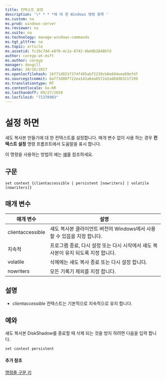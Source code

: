 ```yaml
---
title: 컨텍스트 설정
description: '\* * * *에 대 한 Windows 명령 항목 '
ms.custom: na
ms.prod: windows-server
ms.reviewer: na
ms.suite: na
ms.technology: manage-windows-commands
ms.tgt_pltfrm: na
ms.topic: article
ms.assetid: fc16c7dd-e8f0-4c2a-8742-0bddb2848bfd
author: coreyp-at-msft
ms.author: coreyp
manager: dongill
ms.date: 10/16/2017
ms.openlocfilehash: 16f71d831f374f495abf2239cb8e694eee69efdf
ms.sourcegitcommit: 6aff3d88ff22ea141a6ea6572a5ad8dd6321f199
ms.translationtype: MT
ms.contentlocale: ko-KR
ms.lasthandoff: 09/27/2019
ms.locfileid: "71370983"
---
```

# <a name="set-contex"></a>설정 하면



섀도 복사본 만들기에 대 한 컨텍스트를 설정합니다. 매개 변수 없이 사용 하는 경우 **컨텍스트 설정** 명령 프롬프트에서 도움말을 표시 합니다.

이 명령을 사용하는 방법의 예는 [예](#BKMK_examples)를 참조하세요.

## <a name="syntax"></a>구문

```
set context {clientaccessible | persistent [nowriters] | volatile [nowriters]}
```

## <a name="parameters"></a>매개 변수

|매개 변수|설명|
|---------|-----------|
|clientaccessible|섀도 복사본 클라이언트 버전의 Windows에서 사용할 수 있음을 지정 합니다.|
|지속적|프로그램 종료, 다시 설정 또는 다시 시작에서 섀도 복사본이 유지 되도록 지정 합니다.|
|volatile|삭제에는 섀도 복사 종료 또는 다시 설정 합니다.|
|nowriters|모든 기록기 제외를 지정 합니다.|

## <a name="remarks"></a>설명

-   *clientaccessible* 컨텍스트는 기본적으로 지속적으로 유지 합니다.

## <a name="BKMK_examples"></a>예와

섀도 복사본 DiskShadow를 종료할 때 삭제 되는 것을 방지 하려면 다음을 입력 합니다.
```
set context persistent
```

#### <a name="additional-references"></a>추가 참조

[명령줄 구문 키](command-line-syntax-key.md)